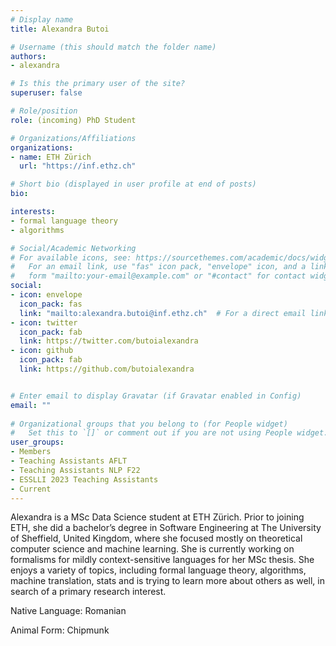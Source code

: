 ```yaml
---
# Display name
title: Alexandra Butoi

# Username (this should match the folder name)
authors:
- alexandra

# Is this the primary user of the site?
superuser: false

# Role/position
role: (incoming) PhD Student

# Organizations/Affiliations
organizations:
- name: ETH Zürich
  url: "https://inf.ethz.ch"

# Short bio (displayed in user profile at end of posts)
bio: 

interests:
- formal language theory
- algorithms 

# Social/Academic Networking
# For available icons, see: https://sourcethemes.com/academic/docs/widgets/#icons
#   For an email link, use "fas" icon pack, "envelope" icon, and a link in the
#   form "mailto:your-email@example.com" or "#contact" for contact widget.
social:
- icon: envelope
  icon_pack: fas
  link: "mailto:alexandra.butoi@inf.ethz.ch"  # For a direct email link, use "mailto:test@example.org".
- icon: twitter
  icon_pack: fab
  link: https://twitter.com/butoialexandra
- icon: github
  icon_pack: fab
  link: https://github.com/butoialexandra


# Enter email to display Gravatar (if Gravatar enabled in Config)
email: ""
  
# Organizational groups that you belong to (for People widget)
#   Set this to `[]` or comment out if you are not using People widget.  
user_groups:
- Members
- Teaching Assistants AFLT
- Teaching Assistants NLP F22
- ESSLLI 2023 Teaching Assistants
- Current
---
```


Alexandra is a MSc Data Science student at ETH Zürich. Prior to joining ETH, she did a bachelor’s degree in Software Engineering at The University of Sheffield, United Kingdom, where she focused mostly on theoretical computer science and machine learning. She is currently working on formalisms for mildly context-sensitive languages for her MSc thesis. She enjoys a variety of topics, including formal language theory, algorithms, machine translation, stats and is trying to learn more about others as well, in search of a primary research interest. 

Native Language: Romanian

Animal Form: Chipmunk